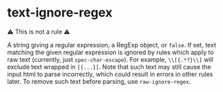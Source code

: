 # text-ignore-regex

⚠ This is not a rule ⚠

A string giving a regular expression, a RegExp object, or `false`. If set, text matching the given regular expression is ignored by rules which apply to raw text (currently, just `spec-char-escape`). For example, `\\[{.*?}\\]` will exclude text wrapped in `[{...}]`. Note that such text may still cause the input html to parse incorrectly, which could result in errors in other rules later. To remove such text before parsing, use `raw-ignore-regex`.
